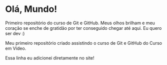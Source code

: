 # Olá, Mundo!
 Primeiro repositório do curso de Git e GitHub.
 Meus olhos brilham e meu coração se enche de gratidão por ter conseguido chegar até aqui.
 Eu quero ser dev :)

 Meu primeiro repositório criado assistindo o curso de Git e GitHub do Curso em Vídeo.
 
 Essa linha eu adicionei diretamente no site!
